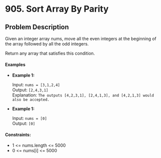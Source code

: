# 905. Sort Array By Parity

## Problem Description

Given an integer array nums, move all the even integers at the beginning of the array followed by all the odd integers.

Return any array that satisfies this condition.

#### Examples

- **Example 1:**

    Input: `nums = [3,1,2,4]`\
    Output: `[2,4,3,1]`\
    Explanation: `The outputs [4,2,3,1], [2,4,1,3], and [4,2,1,3] would also be accepted.`

- **Example 1:**

    Input: `nums = [0]`\
    Output: `[0]`
 

#### Constraints:

- 1 <= nums.length <= 5000
- 0 <= nums[i] <= 5000
